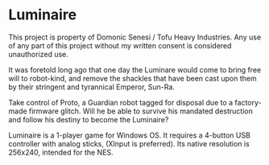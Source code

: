 # Luminaire


This project is property of Domonic Senesi / Tofu Heavy Industries. Any use of any part of this project without my written consent is considered unauthorized use. 



It was foretold long ago that one day the Luminare would come to bring free will to robot-kind, and remove the shackles that have been cast upon them by their stringent and tyrannical Emperor, Sun-Ra.

Take control of Proto, a Guardian robot tagged for disposal due to a factory-made firmware glitch. Will he be able to survive his mandated destruction and follow his destiny to become the Luminaire? 

Luminaire is a 1-player game for Windows OS. It requires a 4-button USB controller with analog sticks, (XInput is preferred). Its native resolution is 256x240, intended for the NES. 
